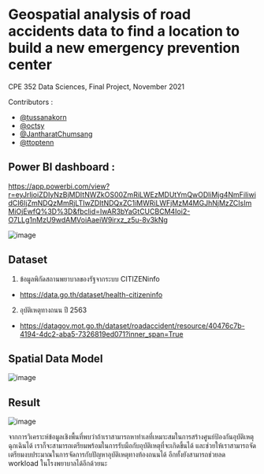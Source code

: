 # Geospatial analysis of road accidents data to find a location to build a new emergency prevention center

CPE 352 Data Sciences, Final Project, November 2021

Contributors :
- [@tussanakorn](https://github.com/tussanakorn)
- [@octsy](https://github.com/octsy)
- [@JantharatChumsang](https://github.com/JantharatChumsang)
- [@ttoptenn](https://github.com/ttoptenn)

## Power BI dashboard :
https://app.powerbi.com/view?r=eyJrIjoiZDIyNzBjMDItNWZkOS00ZmRiLWEzMDUtYmQwODliMjg4NmFiIiwidCI6IjZmNDQzMmRjLTIwZDItNDQxZC1iMWRiLWFjMzM4MGJhNjMzZCIsImMiOjEwfQ%3D%3D&fbclid=IwAR3bYaGtCUCBCM4Ioi2-O7LLg1nMzU9wdAMVoiAaeiW9irxz_z5u-8v3kNg

![image](https://user-images.githubusercontent.com/80860852/160222939-23ef8a8d-c179-4c69-b6b1-0b21763d7514.png)

## Dataset
1. ข้อมูลพิกัดสถานพยาบาลของรัฐจากระบบ CITIZENinfo
- https://data.go.th/dataset/health-citizeninfo

2. อุบัติเหตุทางถนน ปี 2563
- https://datagov.mot.go.th/dataset/roadaccident/resource/40476c7b-4194-4dc2-aba5-7326819ed071?inner_span=True

## Spatial Data Model
![image](https://user-images.githubusercontent.com/80860852/160222903-42250254-6b85-4c97-be8b-01107a8efa18.png)

## Result
![image](https://user-images.githubusercontent.com/80860852/160223011-e9716cb6-14d4-4a06-a42a-f869cb4c8ecf.png)

จากการวิเคราะห์ข้อมูลเชิงพื้นที่พบว่าถ้าเราสามารถหาทำเลที่เหมาะสมในการสร้างศูนย์ป้องกันอุบัติเหตุฉุกเฉินได้ เราก็จะสามารถเตรียมพร้อมในการรับมือกับอุบัติเหตุที่จะเกิดขึ้นได้ 
และช่วยให้เราสามารถจัดเตรียมงบประมาณในการจัดการกับปัญหาอุบัติเหตุทางท้องถนนได้ อีกทั้งยังสามารถช่วยลด workload ในโรงพยาบาลได้อีกด้วยนะ
